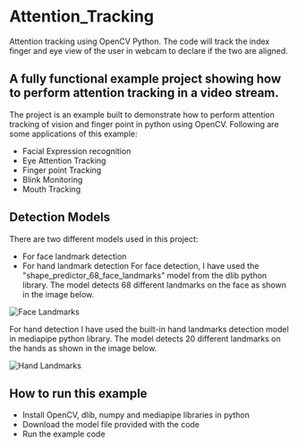 # Attention_Tracking
Attention tracking using OpenCV Python. The code will track the index finger and eye view of the user in webcam to declare if the two are aligned.

## A fully functional example project showing how to perform attention tracking in a video stream.

The project is an example built to demonstrate how to perform attention tracking of vision and finger point in python using OpenCV. Following are some applications of this example:
* Facial Expression recognition
* Eye Attention Tracking
* Finger point Tracking
* Blink Monitoring
* Mouth Tracking

## Detection Models
There are two different models used in this project:
* For face landmark detection
* For hand landmark detection
For face detection, I have used the "shape_predictor_68_face_landmarks" model from the dlib python library. The model detects 68 different landmarks on the face as shown in the image below.

![Face Landmarks](https://drive.google.com/file/d/1KFaZL5i6tw96BxxXMP2TYvDV87xcnzFG/view?usp=drive_link "Face Landmarks")

For hand detection I have used the built-in hand landmarks detection model in mediapipe python library. The model detects 20 different landmarks on the hands as shown in the image below.

![Hand Landmarks](https://drive.google.com/file/d/1Z-pCpIjjkOLnxStPn1UJooT9soxTSs6N/view?usp=drive_link "Hand Landmarks")

## How to run this example

* Install OpenCV, dlib, numpy and mediapipe libraries in python
* Download the model file provided with the code
* Run the example code
